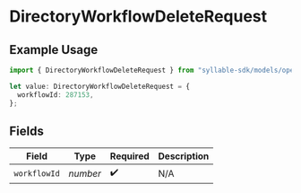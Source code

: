 # DirectoryWorkflowDeleteRequest

## Example Usage

```typescript
import { DirectoryWorkflowDeleteRequest } from "syllable-sdk/models/operations";

let value: DirectoryWorkflowDeleteRequest = {
  workflowId: 287153,
};
```

## Fields

| Field              | Type               | Required           | Description        |
| ------------------ | ------------------ | ------------------ | ------------------ |
| `workflowId`       | *number*           | :heavy_check_mark: | N/A                |
